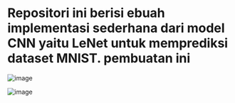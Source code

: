# Repositori ini berisi ebuah implementasi sederhana dari model CNN yaitu LeNet untuk memprediksi dataset MNIST. pembuatan ini 

![image](https://github.com/user-attachments/assets/7f448d1b-b23b-4265-8cf5-89fbe6ae4339)

![image](https://github.com/user-attachments/assets/42956210-a786-439a-834a-707db8387f95)

